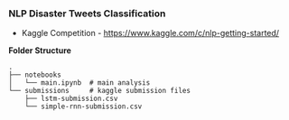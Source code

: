 ### NLP Disaster Tweets Classification

* Kaggle Competition - https://www.kaggle.com/c/nlp-getting-started/

**Folder Structure**

```shell
.
├── notebooks
│   └── main.ipynb  # main analysis
└── submissions     # kaggle submission files
    ├── lstm-submission.csv
    └── simple-rnn-submission.csv
```